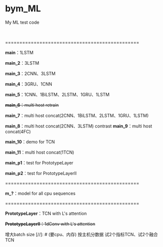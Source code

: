 # bym_ML
 My ML test code
<br><br><br>

===============================================

**main**：1LSTM

**main_2**：3LSTM

**main_3**：2CNN、3LSTM

**main_4**：3GRU、1CNN

**main_5**：1CNN、1BiLSTM、2LSTM、1GRU、1LSTM

~~**main_6**：multi host retrain~~

**main_7**：multi host concat(2CNN、1BiLSTM、2LSTM、1GRU、1LSTM)

**main_8**：multi host concat(2CNN、3LSTM)
contrast
**main_9**：multi host concat(4FC)

**main_10**：demo for TCN

**main_11**：multi host concat(1TCN)

**main_p1**：test for PrototypeLayer

**main_p2**：test for PrototypeLayerII

===============================================

**m_?**：model for all cpu sequences

===============================================

**PrototypeLayer**：TCN with L's attention

~~**PrototypeLayerII**：1dConv with L's attention~~



增大batch size
[//]: # (要cpu、内存)
按主机分数据
试2个指标TCN、试2个融合TCN


























